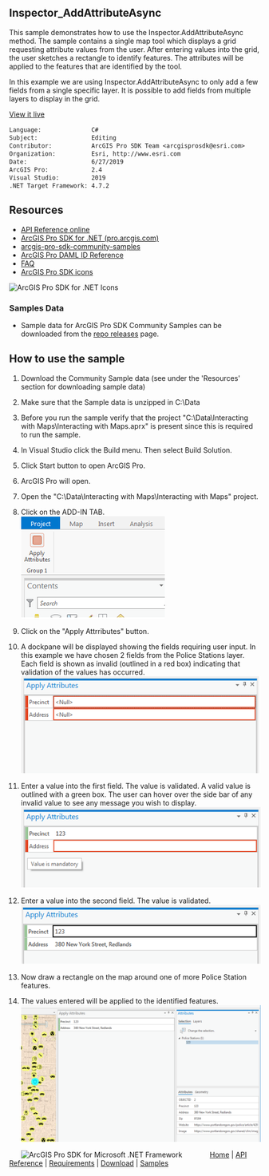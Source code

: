## Inspector_AddAttributeAsync

<!-- TODO: Write a brief abstract explaining this sample -->
This sample demonstrates how to use the Inspector.AddAttributeAsync method. The sample contains a single map tool which displays a grid requesting attribute values from the user. After entering values into the grid, the user sketches a rectangle to identify features.  The attributes will be applied to the features that are  identified by the tool.  
  
In this example we are using Inspector.AddAttributeAsync to only add a few fields from a single specific layer.  It is possible to add fields from multiple layers to  display in the grid.   
  


<a href="http://pro.arcgis.com/en/pro-app/sdk/" target="_blank">View it live</a>

<!-- TODO: Fill this section below with metadata about this sample-->
```
Language:              C#
Subject:               Editing
Contributor:           ArcGIS Pro SDK Team <arcgisprosdk@esri.com>
Organization:          Esri, http://www.esri.com
Date:                  6/27/2019
ArcGIS Pro:            2.4
Visual Studio:         2019
.NET Target Framework: 4.7.2
```

## Resources

* [API Reference online](https://pro.arcgis.com/en/pro-app/sdk/api-reference)
* <a href="https://pro.arcgis.com/en/pro-app/sdk/" target="_blank">ArcGIS Pro SDK for .NET (pro.arcgis.com)</a>
* [arcgis-pro-sdk-community-samples](https://github.com/Esri/arcgis-pro-sdk-community-samples)
* [ArcGIS Pro DAML ID Reference](https://github.com/Esri/arcgis-pro-sdk/wiki/ArcGIS-Pro-DAML-ID-Reference)
* [FAQ](https://github.com/Esri/arcgis-pro-sdk/wiki/FAQ)
* [ArcGIS Pro SDK icons](https://github.com/Esri/arcgis-pro-sdk/releases/tag/2.4.0.19948)

![ArcGIS Pro SDK for .NET Icons](https://Esri.github.io/arcgis-pro-sdk/images/Home/Image-of-icons.png  "ArcGIS Pro SDK Icons")

### Samples Data

* Sample data for ArcGIS Pro SDK Community Samples can be downloaded from the [repo releases](https://github.com/Esri/arcgis-pro-sdk-community-samples/releases) page.  

## How to use the sample
<!-- TODO: Explain how this sample can be used. To use images in this section, create the image file in your sample project's screenshots folder. Use relative url to link to this image using this syntax: ![My sample Image](FacePage/SampleImage.png) -->
1. Download the Community Sample data (see under the 'Resources' section for downloading sample data)  
1. Make sure that the Sample data is unzipped in C:\Data  
1. Before you run the sample verify that the project "C:\Data\Interacting with Maps\Interacting with Maps.aprx" is present since this is required to run the sample.  
1. In Visual Studio click the Build menu. Then select Build Solution.  
1. Click Start button to open ArcGIS Pro.  
1. ArcGIS Pro will open.  
1. Open the "C:\Data\Interacting with Maps\Interacting with Maps" project.  
1. Click on the ADD-IN TAB.  
![UI](Screenshots/ribbon.png)  
  
1. Click on the "Apply Attrributes" button.  
1. A dockpane will be displayed showing the fields requiring user input. In this example we have chosen 2 fields from the Police Stations layer.   
Each field is shown as invalid (outlined in a red box) indicating that validation of the values has occurred.  
![UI](Screenshots/ApplyAttributes_1.png)  
  
1. Enter a value into the first field.  The value is validated. A valid value is outlined with a green box.  The user can hover over the side bar of any invalid value to see any message you wish to display.  
![UI](Screenshots/ApplyAttributes_2.png)  
  
1. Enter a value into the second field.  The value is validated.    
![UI](Screenshots/ApplyAttributes_3.png)  
  
1. Now draw a rectangle on the map around one of more Police Station features.   
1. The values entered will be applied to the identified features.   
![UI](Screenshots/ApplyAttributes_Results.png)  
  


<!-- End -->

&nbsp;&nbsp;&nbsp;&nbsp;&nbsp;&nbsp;<img src="https://esri.github.io/arcgis-pro-sdk/images/ArcGISPro.png"  alt="ArcGIS Pro SDK for Microsoft .NET Framework" height = "20" width = "20" align="top"  >
&nbsp;&nbsp;&nbsp;&nbsp;&nbsp;&nbsp;&nbsp;&nbsp;&nbsp;&nbsp;&nbsp;&nbsp;
[Home](https://github.com/Esri/arcgis-pro-sdk/wiki) | <a href="https://pro.arcgis.com/en/pro-app/sdk/api-reference" target="_blank">API Reference</a> | [Requirements](https://github.com/Esri/arcgis-pro-sdk/wiki#requirements) | [Download](https://github.com/Esri/arcgis-pro-sdk/wiki#installing-arcgis-pro-sdk-for-net) | <a href="https://github.com/esri/arcgis-pro-sdk-community-samples" target="_blank">Samples</a>
